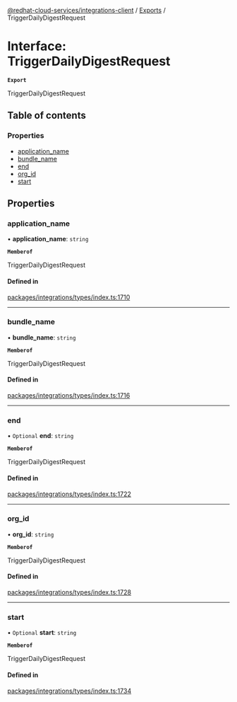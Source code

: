[@redhat-cloud-services/integrations-client](../README.md) / [Exports](../modules.md) / TriggerDailyDigestRequest

# Interface: TriggerDailyDigestRequest

**`Export`**

TriggerDailyDigestRequest

## Table of contents

### Properties

- [application\_name](TriggerDailyDigestRequest.md#application_name)
- [bundle\_name](TriggerDailyDigestRequest.md#bundle_name)
- [end](TriggerDailyDigestRequest.md#end)
- [org\_id](TriggerDailyDigestRequest.md#org_id)
- [start](TriggerDailyDigestRequest.md#start)

## Properties

### application\_name

• **application\_name**: `string`

**`Memberof`**

TriggerDailyDigestRequest

#### Defined in

[packages/integrations/types/index.ts:1710](https://github.com/RedHatInsights/javascript-clients/blob/main/packages/integrations/types/index.ts#L1710)

___

### bundle\_name

• **bundle\_name**: `string`

**`Memberof`**

TriggerDailyDigestRequest

#### Defined in

[packages/integrations/types/index.ts:1716](https://github.com/RedHatInsights/javascript-clients/blob/main/packages/integrations/types/index.ts#L1716)

___

### end

• `Optional` **end**: `string`

**`Memberof`**

TriggerDailyDigestRequest

#### Defined in

[packages/integrations/types/index.ts:1722](https://github.com/RedHatInsights/javascript-clients/blob/main/packages/integrations/types/index.ts#L1722)

___

### org\_id

• **org\_id**: `string`

**`Memberof`**

TriggerDailyDigestRequest

#### Defined in

[packages/integrations/types/index.ts:1728](https://github.com/RedHatInsights/javascript-clients/blob/main/packages/integrations/types/index.ts#L1728)

___

### start

• `Optional` **start**: `string`

**`Memberof`**

TriggerDailyDigestRequest

#### Defined in

[packages/integrations/types/index.ts:1734](https://github.com/RedHatInsights/javascript-clients/blob/main/packages/integrations/types/index.ts#L1734)

